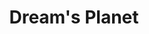 ---
title: "Dream's Planet"
url: /ciudad-autonoma-de-buenos-aires/dreams-planet-avenida-juan-de-garay/
shop: cama
---